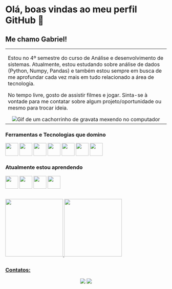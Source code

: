 # Olá, boas vindas ao meu perfil GitHub 👋

## Me chamo Gabriel!

<p align="right">
<table width="100%">
<tr><td valign="top" width="50%">

Estou no 4º semestre do curso de Análise e desenvolvimento de sistemas. Atualmente, estou estudando sobre análise de dados (Python, Numpy, Pandas) e também estou sempre em busca de me aprofundar cada vez mais em tudo relacionado a área de tecnologia.

No tempo livre, gosto de assistir filmes e jogar. Sinta-se à vontade para me contatar sobre algum projeto/oportunidade ou mesmo para trocar ideia.
  
<div align="center"> 
  <img src="https://media.tenor.com/8tr_CU6730MAAAAC/web-dev-website-development.gif" alt="Gif de um cachorrinho de gravata mexendo no computador">
</div>

</td></tr>
</table>
</p>

### Ferramentas e Tecnologias que domino

<img src="https://cdn.jsdelivr.net/gh/devicons/devicon/icons/git/git-original.svg" width="40" height="40"/> <img src="https://cdn.jsdelivr.net/gh/devicons/devicon/icons/html5/html5-original.svg" width="40" height="40"/> <img src="https://cdn.jsdelivr.net/gh/devicons/devicon/icons/css3/css3-original.svg" width="40" height="40"/> <img src="https://cdn.jsdelivr.net/gh/devicons/devicon/icons/javascript/javascript-original.svg" width="40" height="40"/> <img src="https://cdn.jsdelivr.net/gh/devicons/devicon@latest/icons/python/python-original-wordmark.svg" width="40" height="40" /> <img src="https://cdn.jsdelivr.net/gh/devicons/devicon/icons/mysql/mysql-original.svg" width="40" height="40" /> <img src="https://cdn.jsdelivr.net/gh/devicons/devicon@latest/icons/numpy/numpy-original-wordmark.svg" width="40" height="40" />       
        
### Atualmente estou aprendendo

<img src="https://cdn.jsdelivr.net/gh/devicons/devicon/icons/react/react-original.svg" width="40" height="40" /> <img src="https://cdn.jsdelivr.net/gh/devicons/devicon/icons/nodejs/nodejs-original.svg" width="40" height="40" /> <img src="https://cdn.jsdelivr.net/gh/devicons/devicon@latest/icons/powershell/powershell-plain.svg" width="40" height="40" /> <img src="https://cdn.jsdelivr.net/gh/devicons/devicon@latest/icons/pandas/pandas-original-wordmark.svg" width="40" height="40" />
          
          
                 
##
<div>
  <a href="https://github.com/zxGabriel">
  <img height="180em"  src="https://github-readme-stats.vercel.app/api/top-langs/?username=zxGabriel&layout=compact&langs_count=7&theme=great-gatsby"/>
  <img height="180em" src="https://github-readme-stats.vercel.app/api?username=zxGabriel&show_icons=true&theme=great-gatsby" />
</div>

##
### Contatos:
<div align="center">  
  <a href = "mailto:gabrieljesussantos2016@gmail.com"><img src="https://img.shields.io/badge/-Gmail-%23333?style=for-the-badge&logo=gmail&logoColor=white" target="_blank"></a>
  <a href="https://www.linkedin.com/in/gabriel-santos-962a99206/" target="_blank"><img src="https://img.shields.io/badge/-LinkedIn-%230077B5?style=for-the-badge&logo=linkedin&logoColor=white" target="_blank"></a> 
</div>
  
